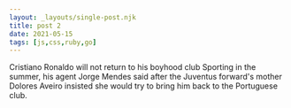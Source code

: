 ```yaml
---
layout: _layouts/single-post.njk
title: post 2
date: 2021-05-15
tags: [js,css,ruby,go]
---
```


Cristiano Ronaldo will not return to his boyhood club Sporting in the summer, his agent Jorge Mendes said after the Juventus forward's mother Dolores Aveiro insisted she would try to bring him back to the Portuguese club.